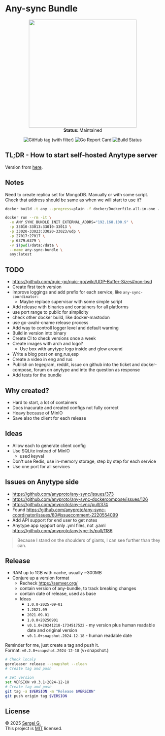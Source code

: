 # Any-sync Bundle

<p align="center">
  <img src="./docs/todo" width="350">
   <br />
   <strong>Status: </strong>Maintained
</p>

<p align="center">
  <img src="https://img.shields.io/github/v/tag/grishy/any-sync-bundle" alt="GitHub tag (with filter)">
  <img src="https://goreportcard.com/badge/github.com/grishy/any-sync-bundle" alt="Go Report Card">
  <img src="https://github.com/grishy/any-sync-bundle/actions/workflows/release.yml/badge.svg" alt="Build Status">
</p>

## TL;DR - How to start self-hosted Anytype server

<!-- TODO -->

Version from [here](https://puppetdoc.anytype.io/api/v1/prod-any-sync-compatible-versions/).

## Notes

Need to create replica set for MongoDB. Manually or with some script.  
Check that address should be same as when we will start to use it?

```bash
docker build -t any --progress=plain -f docker/Dockerfile.all-in-one .

docker run --rm -it \
  -e ANY_SYNC_BUNDLE_INIT_EXTERNAL_ADDRS="192.168.100.9" \
  -p 33010-33013:33010-33013 \
  -p 33020-33023:33020-33023/udp \
  -p 27017:27017 \
  -p 6379:6379 \
  -v $(pwd)/data:/data \
  --name any-sync-bundle \
  any:latest
```

## TODO

- https://github.com/quic-go/quic-go/wiki/UDP-Buffer-Sizes#non-bsd
- Create first tech version
- Improve loggings and add prefix for each service, like `any-sync-coordinator:`
  - Maybe replace supervisor with some simple script
- Add release with binaries and containers for all platforms
- use port range to public for simplicity
- check other docker build, like docker-mastodon
- use go-avahi-cname release process
- Add way to controll logger level and default warning
- Build in version into binary
- Create CI to check versions once a week
- Create images with arch and logo?
  - Use box with anytype logo inside and glow around
- Write a blog post on eng,rus,esp
- Create a video in eng and rus
- Publish on tegegram, reddit, issue on github into the ticket and docker-compose, forum on anytype and into the question as response
- Add tests for the bundle

## Why created?

- Hard to start, a lot of containers
- Docs inacurate and created configs not fully correct
- Heavy because of MinIO
- Save also the client for each release

## Ideas

- Allow each to generate client config
- Use SQLite instead of MinIO
  - used keyval
- Don't use Redis, use in-memory storage, step by step for each service
- Use one port for all services

## Issues on Anytype side

- https://github.com/anyproto/any-sync/issues/373
- https://github.com/anyproto/any-sync-dockercompose/issues/126
- https://github.com/anyproto/any-sync/pull/374
- Found https://github.com/anyproto/any-sync-coordinator/issues/80#issuecomment-2220554099
- Add API support for end user to get notes
- Anytype app sypport only .yml files, not .yaml https://github.com/anyproto/anytype-ts/pull/1186

> Because I stand on the shoulders of giants, I can see further than they can.

## Release

- RAM up to 1GB with cache, usually ~300MB
- Conjure up a version format
  - Recheck https://semver.org/
  - contain version of any-bundle, to track breaking changes
  - contain date of release, used as base
  - Ideas
    - `1.0.0-2025-09-01`
    - `1.2021.09`
    - `2021.09.01`
    - `1.0.0+20250901`
    - `v0.1.0+20241218-1734517522` - my version plus human readable date and original version
    - `v0.1.0+snapshot.2024-12-18` - human readable date

Reminder for me, just create a tag and push it.  
Format: `v0.2.0+snapshot.2024-12-18` (v<srm-version>+snapshot.<date-of-anytype-release-from-gomod>)

```bash
# Check localy
goreleaser release --snapshot --clean
# Create tag and push

# Set version
set VERSION v0.3.1+2024-12-18
# Create tag and push
git tag -a $VERSION -m "Release $VERSION"
git push origin tag $VERSION
```

## License

© 2025 [Sergei G.](https://github.com/grishy)  
This project is [MIT](./LICENSE) licensed.
